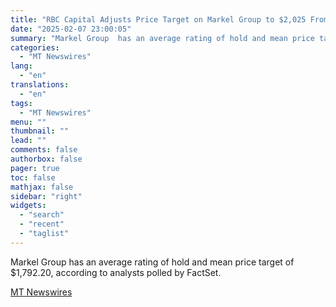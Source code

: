 ```yaml
---
title: "RBC Capital Adjusts Price Target on Markel Group to $2,025 From $1,750, Keeps Sector Perform Rating"
date: "2025-02-07 23:00:05"
summary: "Markel Group  has an average rating of hold and mean price target of $1,792.20, according to analysts polled by FactSet."
categories:
  - "MT Newswires"
lang:
  - "en"
translations:
  - "en"
tags:
  - "MT Newswires"
menu: ""
thumbnail: ""
lead: ""
comments: false
authorbox: false
pager: true
toc: false
mathjax: false
sidebar: "right"
widgets:
  - "search"
  - "recent"
  - "taglist"
---
```


Markel Group has an average rating of hold and mean price target of $1,792.20, according to analysts polled by FactSet.

[MT Newswires](https://www.tradingview.com/news/mtnewswires.com:20250207:A3312625:0/)
